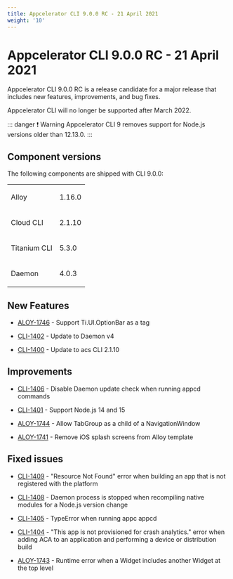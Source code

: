 ```yaml
---
title: Appcelerator CLI 9.0.0 RC - 21 April 2021
weight: '10'
---
```


# Appcelerator CLI 9.0.0 RC - 21 April 2021

Appcelerator CLI 9.0.0 RC is a release candidate for a major release that includes new features, improvements, and bug fixes.

Appcelerator CLI will no longer be supported after March 2022.

::: danger ❗️ Warning
Appcelerator CLI 9 removes support for Node.js versions older than 12.13.0.
:::

## Component versions

The following components are shipped with CLI 9.0.0:

<table class="confluenceTable"><thead class=" "></thead><tfoot class=" "></tfoot><tbody class=" "><tr><td class="confluenceTd" rowspan="1" colspan="1"><p>Alloy</p></td><td class="confluenceTd" rowspan="1" colspan="1"><p>1.16.0</p></td></tr><tr><td class="confluenceTd" rowspan="1" colspan="1"><p>Cloud CLI</p></td><td class="confluenceTd" rowspan="1" colspan="1"><p>2.1.10</p></td></tr><tr><td class="confluenceTd" rowspan="1" colspan="1"><p>Titanium CLI</p></td><td class="confluenceTd" rowspan="1" colspan="1"><p>5.3.0</p></td></tr><tr><td class="confluenceTd" rowspan="1" colspan="1"><p>Daemon</p></td><td class="confluenceTd" rowspan="1" colspan="1"><p>4.0.3</p></td></tr></tbody></table>

## New Features

* [ALOY-1746](https://jira.appcelerator.org/browse/ALOY-1746) - Support Ti.UI.OptionBar as a tag

* [CLI-1402](https://jira.appcelerator.org/browse/CLI-1402) - Update to Daemon v4

* [CLI-1400](https://jira.appcelerator.org/browse/CLI-1400) - Update to acs CLI 2.1.10

## Improvements

* [CLI-1406](https://jira.appcelerator.org/browse/CLI-1406) - Disable Daemon update check when running appcd commands

* [CLI-1401](https://jira.appcelerator.org/browse/CLI-1401) - Support Node.js 14 and 15

* [ALOY-1744](https://jira.appcelerator.org/browse/ALOY-1744) - Allow TabGroup as a child of a NavigationWindow

* [ALOY-1741](https://jira.appcelerator.org/browse/ALOY-1741) - Remove iOS splash screens from Alloy template

## Fixed issues

* [CLI-1409](https://jira.appcelerator.org/browse/CLI-1409) - "Resource Not Found" error when building an app that is not registered with the platform

* [CLI-1408](https://jira.appcelerator.org/browse/CLI-1408) - Daemon process is stopped when recompiling native modules for a Node.js version change

* [CLI-1405](https://jira.appcelerator.org/browse/CLI-1405) - TypeError when running appc appcd

* [CLI-1404](https://jira.appcelerator.org/browse/CLI-1404) - "This app is not provisioned for crash analytics." error when adding ACA to an application and performing a device or distribution build

* [ALOY-1743](https://jira.appcelerator.org/browse/ALOY-1743) - Runtime error when a Widget includes another Widget at the top level
